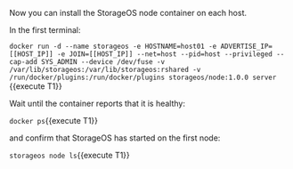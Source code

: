 Now you can install the StorageOS node container on each host.

In the first terminal:

`docker run -d --name storageos -e HOSTNAME=host01 -e ADVERTISE_IP=[[HOST_IP]] -e JOIN=[[HOST_IP]] --net=host --pid=host --privileged --cap-add SYS_ADMIN --device /dev/fuse -v /var/lib/storageos:/var/lib/storageos:rshared -v /run/docker/plugins:/run/docker/plugins storageos/node:1.0.0 server `{{execute T1}}

Wait until the container reports that it is healthy:

`docker ps`{{execute T1}}

and confirm that StorageOS has started on the first node:

`storageos node ls`{{execute T1}}
